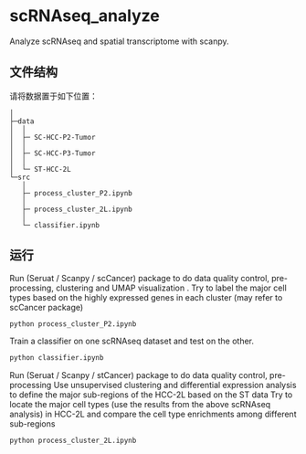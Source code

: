 # scRNAseq_analyze
Analyze scRNAseq and spatial transcriptome with scanpy.

## 文件结构

请将数据置于如下位置：
```angular2html
│
├─data
│  │  
│  ├─ SC-HCC-P2-Tumor
│  │
│  ├─ SC-HCC-P3-Tumor
│  │
│  └─ ST-HCC-2L
└─src
   │  
   ├─ process_cluster_P2.ipynb
   │
   ├─ process_cluster_2L.ipynb
   │
   └─ classifier.ipynb
```

## 运行
   Run (Seruat / Scanpy / scCancer) package to do data quality control, pre-processing, clustering and UMAP visualization .
  Try to label the major cell types based on the highly expressed genes in each cluster (may refer to scCancer package) 
   
```bash
python process_cluster_P2.ipynb
```
Train a classifier on one scRNAseq dataset and test on the other.
```bash 
python classifier.ipynb
```
Run (Seruat / Scanpy / stCancer) package to do data quality control, pre-processing 
   Use unsupervised clustering and differential expression analysis to define the major sub-regions of the HCC-2L based on the ST data 
   Try to locate the major cell types (use the results from the above scRNAseq analysis) in HCC-2L and compare the cell type enrichments among different sub-regions 

```bash
python process_cluster_2L.ipynb
```

## 
